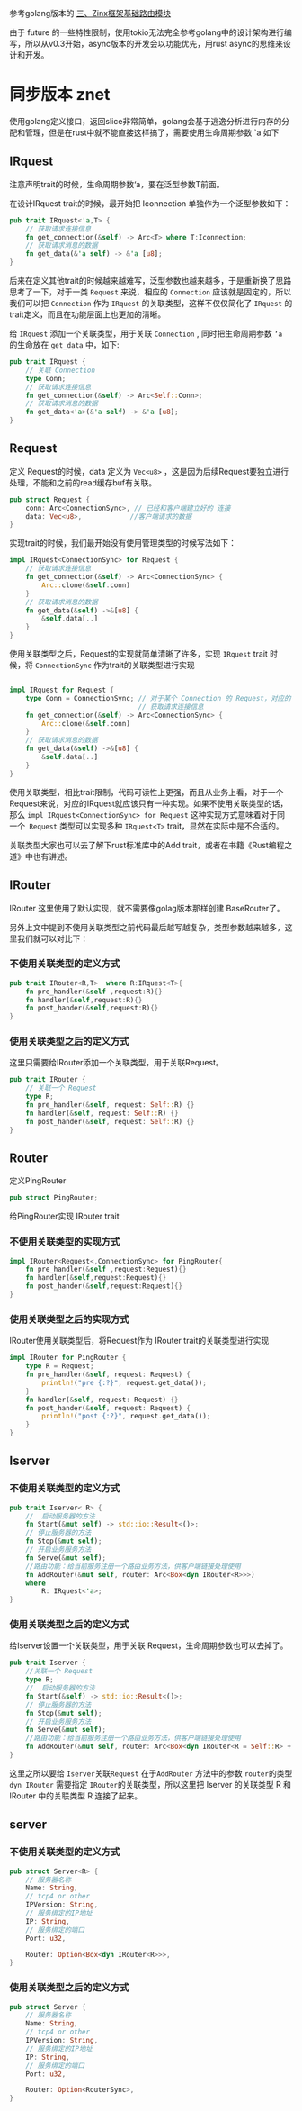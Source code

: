 参考golang版本的 [三、Zinx框架基础路由模块](https://www.kancloud.cn/aceld/zinx/1960215)


由于 future 的一些特性限制，使用tokio无法完全参考golang中的设计架构进行编写，所以从v0.3开始，async版本的开发会以功能优先，用rust async的思维来设计和开发。

# 同步版本 znet

使用golang定义接口，返回slice非常简单，golang会基于逃逸分析进行内存的分配和管理，但是在rust中就不能直接这样搞了，需要使用生命周期参数 `a 如下

## IRquest

注意声明trait的时候，生命周期参数‘a，要在泛型参数T前面。

在设计IRquest trait的时候，最开始把 Iconnection 单独作为一个泛型参数如下：

```rust
pub trait IRquest<'a,T> {
    // 获取请求连接信息
    fn get_connection(&self) -> Arc<T> where T:Iconnection;
    // 获取请求消息的数据
    fn get_data(&'a self) -> &'a [u8];
}
```

后来在定义其他trait的时候越来越难写，泛型参数也越来越多，于是重新换了思路思考了一下，对于一类 `Request` 来说，相应的 `Connection` 应该就是固定的，所以我们可以把 `Connection` 作为 `IRquest` 的关联类型，这样不仅仅简化了 `IRquest` 的trait定义，而且在功能层面上也更加的清晰。

给 `IRquest` 添加一个关联类型，用于关联 `Connection` , 同时把生命周期参数 `‘a ` 的生命放在 `get_data` 中，如下:
```rust
pub trait IRquest {
    // 关联 Connection
    type Conn;
    // 获取请求连接信息
    fn get_connection(&self) -> Arc<Self::Conn>;
    // 获取请求消息的数据
    fn get_data<'a>(&'a self) -> &'a [u8];
}
```

## Request

定义 Request的时候，data 定义为 `Vec<u8>` ，这是因为后续Request要独立进行处理，不能和之前的read缓存buf有关联。
```rust
pub struct Request {
    conn: Arc<ConnectionSync>, // 已经和客户端建立好的 连接
    data: Vec<u8>,            //客户端请求的数据
}
```

实现trait的时候，我们最开始没有使用管理类型的时候写法如下：
```rust
impl IRquest<ConnectionSync> for Request {
    // 获取请求连接信息
    fn get_connection(&self) -> Arc<ConnectionSync> {
        Arc::clone(&self.conn)
    }
    // 获取请求消息的数据
    fn get_data(&self) ->&[u8] {
        &self.data[..]
    }
}
```

使用关联类型之后，Request的实现就简单清晰了许多，实现 `IRquest` trait 时候，将 `ConnectionSync` 作为trait的关联类型进行实现
```rust

impl IRquest for Request {
    type Conn = ConnectionSync; // 对于某个 Connection 的 Request，对应的 IRquest 只有一种比较合理
                                // 获取请求连接信息
    fn get_connection(&self) -> Arc<ConnectionSync> {
        Arc::clone(&self.conn)
    }
    // 获取请求消息的数据
    fn get_data(&self) ->&[u8] {
        &self.data[..]
    }
}
```
使用关联类型，相比trait限制，代码可读性上更强，而且从业务上看，对于一个Request来说，对应的IRquest就应该只有一种实现。如果不使用关联类型的话，那么 `impl IRquest<ConnectionSync> for Request` 这种实现方式意味着对于同一个` Request` 类型可以实现多种 `IRquest<T>` trait，显然在实际中是不合适的。

关联类型大家也可以去了解下rust标准库中的Add trait，或者在书籍《Rust编程之道》中也有讲述。


## IRouter

IRouter 这里使用了默认实现，就不需要像golag版本那样创建 BaseRouter了。

另外上文中提到不使用关联类型之前代码最后越写越复杂，类型参数越来越多，这里我们就可以对比下：

### 不使用关联类型的定义方式

```rust
pub trait IRouter<R,T>  where R:IRquest<T>{
    fn pre_handler(&self ,request:R){}
    fn handler(&self,request:R){}
    fn post_hander(&self,request:R){}
}
```

### 使用关联类型之后的定义方式

这里只需要给IRouter添加一个关联类型，用于关联Request。

```rust
pub trait IRouter {
    // 关联一个 Request
    type R;
    fn pre_handler(&self, request: Self::R) {}
    fn handler(&self, request: Self::R) {}
    fn post_hander(&self, request: Self::R) {}
}
```

## Router

定义PingRouter
```rust
pub struct PingRouter;
```

给PingRouter实现 IRouter trait

### 不使用关联类型的实现方式

```rust
impl IRouter<Request<,ConnectionSync> for PingRouter{
    fn pre_handler(&self ,request:Request){}
    fn handler(&self,request:Request){}
    fn post_hander(&self,request:Request){}
}
```

### 使用关联类型之后的实现方式

IRouter使用关联类型后，将Request作为 IRouter trait的关联类型进行实现

```rust
impl IRouter for PingRouter {
    type R = Request;
    fn pre_handler(&self, request: Request) {
        println!("pre {:?}", request.get_data());
    }
    fn handler(&self, request: Request) {}
    fn post_hander(&self, request: Request) {
        println!("post {:?}", request.get_data());
    }
}
```

## Iserver 



### 不使用关联类型的定义方式

```rust
pub trait Iserver< R> {
    //  启动服务器的方法
    fn Start(&mut self) -> std::io::Result<()>;
    // 停止服务器的方法
    fn Stop(&mut self);
    // 开启业务服务方法
    fn Serve(&mut self);
    //路由功能：给当前服务注册一个路由业务方法，供客户端链接处理使用
    fn AddRouter(&mut self, router: Arc<Box<dyn IRouter<R>>>)
    where
        R: IRquest<'a>;
}
```

### 使用关联类型之后的定义方式

给Iserver设置一个关联类型，用于关联 Request，生命周期参数也可以去掉了。

```rust
pub trait Iserver {
    //关联一个 Request
    type R;
    //  启动服务器的方法
    fn Start(&self) -> std::io::Result<()>;
    // 停止服务器的方法
    fn Stop(&mut self);
    // 开启业务服务方法
    fn Serve(&mut self);
    //路由功能：给当前服务注册一个路由业务方法，供客户端链接处理使用
    fn AddRouter(&mut self, router: Arc<Box<dyn IRouter<R = Self::R> + Send + Sync>>);
}
```
这里之所以要给 `Iserver`关联`Request` 在于`AddRouter` 方法中的参数 `router`的类型 `dyn IRouter` 需要指定 `IRouter`的关联类型，所以这里把 Iserver 的关联类型 R 和 IRouter 中的关联类型 R 连接了起来。

## server

### 不使用关联类型的定义方式

```rust
pub struct Server<R> {
    // 服务器名称
    Name: String,
    // tcp4 or other
    IPVersion: String,
    // 服务绑定的IP地址
    IP: String,
    // 服务绑定的端口
    Port: u32,

    Router: Option<Box<dyn IRouter<R>>>,
}
```

### 使用关联类型之后的定义方式

```rust
pub struct Server {
    // 服务器名称
    Name: String,
    // tcp4 or other
    IPVersion: String,
    // 服务绑定的IP地址
    IP: String,
    // 服务绑定的端口
    Port: u32,

    Router: Option<RouterSync>,
}
```
